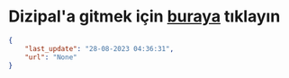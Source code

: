 # Dizipal'a gitmek için [buraya](None) tıklayın
    
```json
{
    "last_update": "28-08-2023 04:36:31",
    "url": "None"
}
```